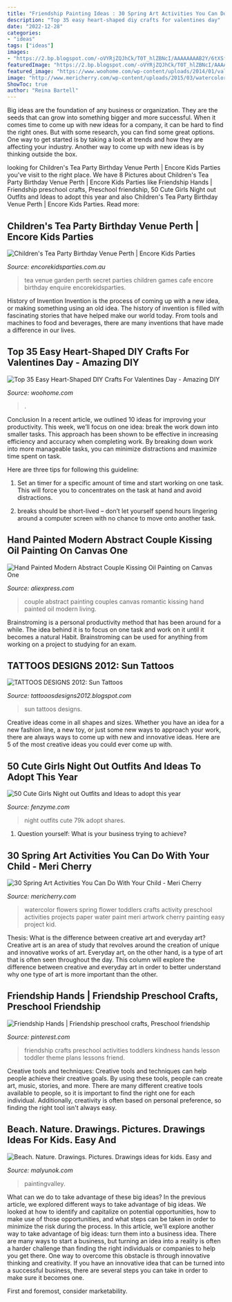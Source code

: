 ```yaml
---
title: "Friendship Painting Ideas : 30 Spring Art Activities You Can Do With Your Child"
description: "Top 35 easy heart-shaped diy crafts for valentines day"
date: "2022-12-28"
categories:
- "ideas"
tags: ["ideas"]
images:
- "https://2.bp.blogspot.com/-oVYRjZQJhCk/T0T_hlZBNcI/AAAAAAAAB2Y/6tXSfeE2cDk/s1600/sun-tattoos-11.jpg"
featuredImage: "https://2.bp.blogspot.com/-oVYRjZQJhCk/T0T_hlZBNcI/AAAAAAAAB2Y/6tXSfeE2cDk/s1600/sun-tattoos-11.jpg"
featured_image: "https://www.woohome.com/wp-content/uploads/2014/01/valentines-day-crafts-34.jpg"
image: "http://www.mericherry.com/wp-content/uploads/2015/03/watercolorflowers.jpg"
ShowToc: true
author: "Reina Bartell"
---
```



Big ideas are the foundation of any business or organization. They are the seeds that can grow into something bigger and more successful. When it comes time to come up with new ideas for a company, it can be hard to find the right ones. But with some research, you can find some great options. One way to get started is by taking a look at trends and how they are affecting your industry. Another way to come up with new ideas is by thinking outside the box.

	

		
looking for Children&#039;s Tea Party Birthday Venue Perth | Encore Kids Parties you've visit to the right place. We have 8 Pictures about Children&#039;s Tea Party Birthday Venue Perth | Encore Kids Parties like Friendship Hands | Friendship preschool crafts, Preschool friendship, 50 Cute Girls Night out Outfits and Ideas to adopt this year and also Children&#039;s Tea Party Birthday Venue Perth | Encore Kids Parties. Read more:
		
    
## Children&#039;s Tea Party Birthday Venue Perth | Encore Kids Parties

<img loading=lazy src="https://www.encorekidsparties.com.au/sites/encorekidsparties.com.au/files/chocolate-fondue-secret-garden-cafe-perth-kids-tea-party-venue_0.jpg" onerror="this.onerror=null;this.src='https://tse2.mm.bing.net/th?id=OIP.jjcoeuAMMANbOaKpsb637AHaFI&amp;pid=15.1';" alt="Children&#039;s Tea Party Birthday Venue Perth | Encore Kids Parties">

_Source: encorekidsparties.com.au_

>tea venue garden perth secret parties children games cafe encore birthday enquire encorekidsparties. 

	

History of Invention
Invention is the process of coming up with a new idea, or making something using an old idea. The history of invention is filled with fascinating stories that have helped make our world today. From tools and machines to food and beverages, there are many inventions that have made a difference in our lives.

    
## Top 35 Easy Heart-Shaped DIY Crafts For Valentines Day - Amazing DIY

<img loading=lazy src="https://www.woohome.com/wp-content/uploads/2014/01/valentines-day-crafts-34.jpg" onerror="this.onerror=null;this.src='https://tse3.mm.bing.net/th?id=OIP.rIze0y4F53YsscYrlft5HgHaLH&amp;pid=15.1';" alt="Top 35 Easy Heart-Shaped DIY Crafts For Valentines Day - Amazing DIY">

_Source: woohome.com_

>. 

	

Conclusion
In a recent article, we outlined 10 ideas for improving your productivity. This week, we’ll focus on one idea: break the work down into smaller tasks.
This approach has been shown to be effective in increasing efficiency and accuracy when completing work. By breaking down work into more manageable tasks, you can minimize distractions and maximize time spent on task.

Here are three tips for following this guideline:

1) Set an timer for a specific amount of time and start working on one task. This will force you to concentrates on the task at hand and avoid distractions.

2) breaks should be short-lived – don’t let yourself spend hours lingering around a computer screen with no chance to move onto another task.

    
## Hand Painted Modern Abstract Couple Kissing Oil Painting On Canvas One

<img loading=lazy src="https://ae01.alicdn.com/kf/HTB1JdVBebwTMeJjSszfq6xbtFXaL/Hand-Painted-Modern-Abstract-Couple-Kissing-Oil-Painting-on-Canvas-One-Romantic-Couples-Wall-Pictures-For.jpg" onerror="this.onerror=null;this.src='https://tse4.mm.bing.net/th?id=OIP.zwSxT6OinD7lZweRLm8h4wHaHa&amp;pid=15.1';" alt="Hand Painted Modern Abstract Couple Kissing Oil Painting on Canvas One">

_Source: aliexpress.com_

>couple abstract painting couples canvas romantic kissing hand painted oil modern living. 

	

Brainstroming is a personal productivity method that has been around for a while. The idea behind it is to focus on one task and work on it until it becomes a natural Habit. Brainstroming can be used for anything from working on a project to studying for an exam.

    
## TATTOOS DESIGNS 2012: Sun Tattoos

<img loading=lazy src="https://2.bp.blogspot.com/-oVYRjZQJhCk/T0T_hlZBNcI/AAAAAAAAB2Y/6tXSfeE2cDk/s1600/sun-tattoos-11.jpg" onerror="this.onerror=null;this.src='https://tse4.mm.bing.net/th?id=OIP.3BeSY6xSs1rFa85CY29COwHaKA&amp;pid=15.1';" alt="TATTOOS DESIGNS 2012: Sun Tattoos">

_Source: tattooosdesigns2012.blogspot.com_

>sun tattoos designs. 

	

Creative ideas come in all shapes and sizes. Whether you have an idea for a new fashion line, a new toy, or just some new ways to approach your work, there are always ways to come up with new and innovative ideas. Here are 5 of the most creative ideas you could ever come up with.

    
## 50 Cute Girls Night Out Outfits And Ideas To Adopt This Year

<img loading=lazy src="http://fenzyme.com/wp-content/uploads/2015/06/Cute-Girls-Night-out-Outfits-and-Ideas21.jpg" onerror="this.onerror=null;this.src='https://tse1.mm.bing.net/th?id=OIP.H4GPgl33k-QlaCOjz-nHywHaPI&amp;pid=15.1';" alt="50 Cute Girls Night out Outfits and Ideas to adopt this year">

_Source: fenzyme.com_

>night outfits cute 79k adopt shares. 

	

1. Question yourself: What is your business trying to achieve? 

    
## 30 Spring Art Activities You Can Do With Your Child - Meri Cherry

<img loading=lazy src="http://www.mericherry.com/wp-content/uploads/2015/03/watercolorflowers.jpg" onerror="this.onerror=null;this.src='https://tse2.mm.bing.net/th?id=OIP.kiE6UIJqlwlMKqIXcmsmhgHaLF&amp;pid=15.1';" alt="30 Spring Art Activities You Can Do With Your Child - Meri Cherry">

_Source: mericherry.com_

>watercolor flowers spring flower toddlers crafts activity preschool activities projects paper water paint meri artwork cherry painting easy project kid. 

	

Thesis: What is the difference between creative art and everyday art?
Creative art is an area of study that revolves around the creation of unique and innovative works of art. Everyday art, on the other hand, is a type of art that is often seen throughout the day. This column will explore the difference between creative and everyday art in order to better understand why one type of art is more important than the other.

    
## Friendship Hands | Friendship Preschool Crafts, Preschool Friendship

<img loading=lazy src="https://i.pinimg.com/736x/a6/7b/51/a67b513daf81dca4fe84f8c9e1722d0e--kinder-art-toddler-art.jpg" onerror="this.onerror=null;this.src='https://tse1.mm.bing.net/th?id=OIP.Cm2XYw1BTm1EhfWeKQNXDQHaJ3&amp;pid=15.1';" alt="Friendship Hands | Friendship preschool crafts, Preschool friendship">

_Source: pinterest.com_

>friendship crafts preschool activities toddlers kindness hands lesson toddler theme plans lessons friend. 

	

Creative tools and techniques:
Creative tools and techniques can help people achieve their creative goals. By using these tools, people can create art, music, stories, and more. There are many different creative tools available to people, so it is important to find the right one for each individual. Additionally, creativity is often based on personal preference, so finding the right tool isn't always easy.

    
## Beach. Nature. Drawings. Pictures. Drawings Ideas For Kids. Easy And

<img loading=lazy src="https://malyunok.com/sites/default/files/styles/850_600/public/malunok/beach_1.jpg?itok=vRylB3t4" onerror="this.onerror=null;this.src='https://tse3.mm.bing.net/th?id=OIP.FWjWGsDA2wLaFYj-bXzjXAHaHj&amp;pid=15.1';" alt="Beach. Nature. Drawings. Pictures. Drawings ideas for kids. Easy and">

_Source: malyunok.com_

>paintingvalley. 

	

What can we do to take advantage of these big ideas?
In the previous article, we explored different ways to take advantage of big ideas. We looked at how to identify and capitalize on potential opportunities, how to make use of those opportunities, and what steps can be taken in order to minimize the risk during the process. In this article, we'll explore another way to take advantage of big ideas: turn them into a business idea.
There are many ways to start a business, but turning an idea into a reality is often a harder challenge than finding the right individuals or companies to help you get there. One way to overcome this obstacle is through innovative thinking and creativity. If you have an innovative idea that can be turned into a successful business, there are several steps you can take in order to make sure it becomes one. 

First and foremost, consider marketability.


